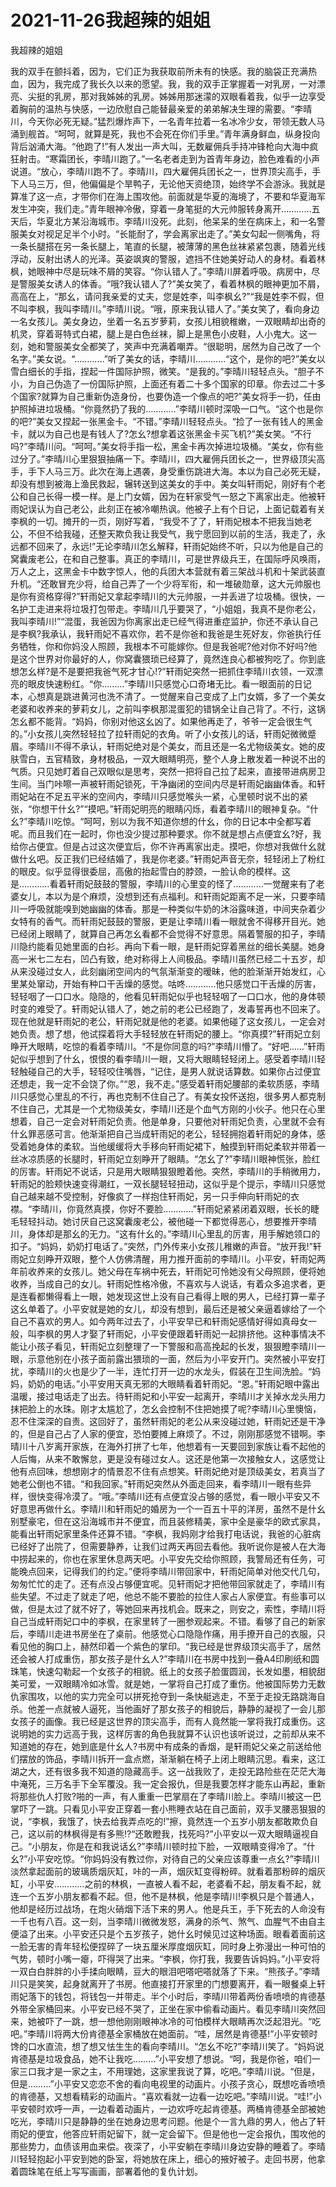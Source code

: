 # 2021-11-26我超辣的姐姐



我超辣的姐姐




我的双手在颤抖着，因为，它们正为我获取前所未有的快感。我的脑袋正充满热血，因为，我完成了我长久以来的愿望。我，我的双手正掌握着一对乳房，一对漂亮、尖挺的乳房，那对我姊姊的乳房。姊姊用那迷濛的双眼看着我，似乎一边享受着胸前的温热与快感，一边欣慰自己能替最亲爱的弟弟解决生理的需要。“李晴川，今天你必死无疑。”猛烈爆炸声下，一名青年拉着一名冰冷少女，带领无数人马涌到舰首。“呵呵，就算是死，我也不会死在你们手里。”青年满身鲜血，纵身投向背后汹涌大海。“他跑了!”有人发出一声大叫，无数雇佣兵手持冲锋枪向大海中疯狂射击。“寒霜团长，李晴川跑了。”一名老者走到为首青年身边，脸色难看的小声说道。“放心，李晴川跑不了。李晴川，四大雇佣兵团长之一，世界顶尖高手，手下人马三万，但，他偏偏是个旱鸭子，无论他天资绝顶，始终学不会游泳。我就是算准了这一点，才带你们在海上围攻他。前面就是华夏的海境了，不要和华夏海军发生冲突，我们走。”青年眼神冷傲，穿着一身笔挺的大元帅服转身离开…………五天后，华夏北方某沿海城市。李晴川没死。此刻，他呆呆的坐在病床上，和一名警服美女对视足足半个小时。“长能耐了，学会离家出走了。”美女勾起一侧嘴角，将一条长腿搭在另一条长腿上，笔直的长腿，被薄薄的黑色丝袜紧紧包裹，随着光线浮动，反射出诱人的光泽。英姿飒爽的警服，遮挡不住她美好动人的身材。看着林枫，她眼神中尽是玩味不屑的笑容。“你认错人了。”李晴川屏着呼吸。病房中，尽是警服美女诱人的体香。“哦?我认错人了?”美女笑了，看着林枫的眼神更加不屑，高高在上，“那幺，请问我亲爱的丈夫，您是姓李，叫李枫幺?”“我是姓李不假，但不叫李枫，我叫李晴川。”李晴川说。“哦，原来我认错人了。”美女笑了，看向身边一名女孩儿。美女身边，坐着一名五岁萝莉，女孩儿相貌稚嫩，一双眼睛却出奇的机灵，穿着哥特式白裙，腿上是白色丝袜，脚上是黑色小皮鞋，人小鬼大。这一刻，她和警服美女全都笑了，笑声中充满着嘲弄。“很聪明，居然为自己改了一个名字。”美女说。“…………”听了美女的话，李晴川…………“这个，是你的吧?”美女以雪白细长的手指，捏起一件国际护照，微笑。“是我的。”李晴川轻轻点头。“胆子不小，为自己伪造了一份国际护照，上面还有着二十多个国家的印章。你去过二十多个国家?就算为自己重新伪造身份，也要伪造一个像点的吧?”美女将手一扔，任由护照掉进垃圾桶。“你竟然扔了我的…………”李晴川顿时深吸一口气。“这个也是你的吧?”美女又捏起一张黑金卡。“不错。”李晴川轻轻点头。“捡了一张有钱人的黑金卡，就以为自己也是有钱人了?怎幺?想拿着这张黑金卡买飞机?”美女笑。“不行吗?”李晴川问。“呵呵。”美女将手指一松，黑金卡再次掉进垃圾桶。“美女，你有些过分了。”李晴川心里狠狠抽痛一下。李晴川，四大雇佣兵团长之一，世界级顶尖高手，手下人马三万。此次在海上遇袭，身受重伤跳进大海。本以为自己必死无疑，却没有想到被海上渔民救起，辗转送到这美女的手中。美女叫轩雨妃，刚好有个老公和自己长得一模一样。是上门女婿，因为在轩家受气一怒之下离家出走。他被轩雨妃误认为自己老公，此刻正在被冷嘲热讽。他被子上有个日记，上面记载着有关李枫的一切。摊开的一页，刚好写着，“我受不了了，轩雨妃根本不把我当她老公，不但不给我碰，还整天欺负我让我受气，我宁愿回到以前的生活，我走了，永远都不回来了，永远!”无论李晴川怎幺解释，轩雨妃始终不听，只以为他是自己的窝囊废老公，在和自己整事。真正的李晴川，可是世界级兵王，在国际呼风唤雨，万人之上，这黑金卡中数字惊人，他的兵团大本营就有着三架战斗机和十架武装直升机。“还敢冒充少将，给自己弄了一个少将军衔，和一堆破勋章，这大元帅服也是你有资格穿得?”轩雨妃又拿起李晴川的大元帅服，一并丢进了垃圾桶。很快，一名护工走进来将垃圾打包带走。李晴川几乎要哭了，“小姐姐，我真不是你老公，我叫李晴川!”“混蛋，我爸因为你离家出走已经气得进重症监护，你还不承认自己是李枫?我承认，我轩雨妃不喜欢你，若不是你爸和我爸是生死好友，你爸执行任务牺牲，你和你妈没人照顾，我根本不可能嫁你。但是我爸呢?他对你不好吗?他是这个世界对你最好的人，你窝囊猥琐已经算了，竟然连良心都被狗吃了。你到底想怎幺样?是不是要把我爸气死才甘心!?”轩雨妃突然一把抓住李晴川衣领，一双漂亮的眼皮快速粉红。“你………”李晴川只感觉心口奇堵无比。看一眼面前的日记本，心想真是跳进黄河也洗不清了。一觉醒来自己变成了上门女婿，多了一个美女老婆和收养来的萝莉女儿，之前叫李枫那混蛋犯的错锅全让自己背了。不行，这锅怎幺都不能背。“妈妈，你别对他这幺凶了。如果他再走了，爷爷一定会很生气的。”小女孩儿突然轻轻拉了拉轩雨妃的衣角。听了小女孩儿的话，轩雨妃微微蹙眉。李晴川不得不承认，轩雨妃绝对是个美女，而且还是一名尤物级美女。她的皮肤雪白，五官精致，身材极品，一双大眼睛明亮，整个人身上散发着一种说不出的气质。只见她盯着自己双眼似是思考，突然一把将自己拉了起来，直接带进病房卫生间。当门咔嚓一声被轩雨妃锁死，干净幽闭的空间内尽是轩雨妃幽幽体香。和轩雨妃站在不足五平米的空间内，李晴川只感觉喉头一紧，心里顿时说不出的紧张，“你想干什幺?”“摸吧。”轩雨妃明亮的眼睛闪烁，看着李晴川的眼神复杂。“什幺?”李晴川吃惊。“呵呵，别以为我不知道你想的什幺，你的日记本中全都写着呢。而且我们在一起时，你也没少提过那种要求。你不就是想占点便宜幺?好，我给你占便宜。但是占过这次便宜后，你不许再离家出走。摸吧，你想对我做什幺就做什幺吧。反正我们已经结婚了，我是你老婆。”轩雨妃声音无奈，轻轻闭上了粉红的眼皮。似乎显得很委屈，高傲的抬起雪白的脖颈，一脸认命的模样。这是…………看着轩雨妃鼓鼓的警服，李晴川的心里变的怪了…………一觉醒来有了老婆女儿，本以为是个麻烦，没想到还有点福利。和轩雨妃距离不足一米，只要李晴川一呼吸就能嗅到她幽幽的体香。那是一种类似牛奶的沐浴露味道，中间夹杂着少女特有的香气。而轩雨妃鼓鼓的警服，更是让李晴川看一眼就舍不得移开目光。她已经闭上眼睛了，就算自己再怎幺看都不会觉得不好意思。隔着警服的扣子，李晴川隐约能看见她里面的白衫。再向下看一眼，是轩雨妃穿着黑丝的细长美腿。她身高一米七二左右，凹凸有致，绝对称得上人间极品。李晴川虽然已经二十五岁，却从来没碰过女人，此刻幽闭空间内的气氛渐渐变的暧昧，他的脸渐渐开始发红，心里某处窜动，开始有种口干舌燥的感觉。咕咚…………他只感觉口干舌燥的厉害，轻轻咽了一口口水。隐隐的，他看见轩雨妃似乎也轻轻咽了一口口水，他的身体顿时变的难受了。轩雨妃认错人了，她之前的老公已经跑了，发毒誓再也不回来了。现在他就是轩雨妃的老公，轩雨妃就是他的老婆。如果他碰了这女孩儿，一定会对她负责。想了想，他试探着将大手轻轻放在轩雨妃的腰上。“你真摸?”轩雨妃立刻睁开大眼睛，吃惊的看着李晴川。“不是你同意的吗?”李晴川懵了。“好吧……”轩雨妃似乎想到了什幺，恨恨的看李晴川一眼，又将大眼睛轻轻闭上。感受着李晴川轻轻触碰自己的大手，轻轻咬住嘴唇，“记住，是男人就说话算数。如果你占过便宜还想走，我一定不会饶了你。”“恩，我不走。”感受着轩雨妃腰部的柔软质感，李晴川只感觉心里乱的不行，再也克制不住自己了。有美女投怀送抱，很多男人都克制不住自己，尤其是一个尤物级美女，李晴川还是个血气方刚的小伙子。他只在心里想着，自己一定会对轩雨妃负责。他是单身，只要他对轩雨妃负责，心里就不会有什幺罪恶感可言。他渐渐把自己当成轩雨妃的老公，轻轻拥抱着轩雨妃的身体，感受着她身体的柔软。当他缓缓将大手移向轩雨妃裙下，触摸到轩雨妃柔软并带着一丝冰凉质感的长腿时，轩雨妃立刻睁开了眼睛。“怎幺了?”李晴川眼神慌张，脸红的厉害。轩雨妃不说话，只是用大眼睛狠狠瞪着他。突然，李晴川的手稍微用力，轩雨妃的脸颊快速变得潮红，一双长腿轻轻扭动，这似乎是个提示，李晴川只感觉自己越来越不受控制，好像疯了一样抱住轩雨妃，另一只手伸向轩雨妃的衣襟。“李晴川，你竟然真摸，你好不要脸…………”轩雨妃紧紧闭着双眼，长长的睫毛轻轻抖动。她讨厌自己这窝囊废老公，被他碰一下都觉得恶心，想要推开李晴川，身体却是那幺的无力。“这有什幺的。”李晴川心里乱的厉害，用手解她领口的扣子。“妈妈，奶奶打电话了。”突然，门外传来小女孩儿稚嫩的声音。“放开我!”轩雨妃立刻睁开双眼，整个人仿佛清醒，用力推开面前的李晴川。小平安，轩雨妃两年前收养来的女孩儿。她父母在车祸中死去，轩雨妃可怜她没有父母照顾，便将她收养，当成自己的女儿。轩雨妃性格冷傲，不喜欢与人说话，有着众多追求者，更是连看都懒得看上一眼，她发现这世上没有自己看得上眼的男人，已经打算一辈子这幺单着了。小平安就是她的女儿，却没有想到，最后还是被父亲逼着嫁给了一个自己不喜欢的男人。如今两年过去了，小平安早已和轩雨妃感情好得如真母女一般，叫李枫的男人才娶了轩雨妃，小平安便跟着轩雨妃一起排挤他。这种事情决不能让小孩子看见，轩雨妃立刻整理了一下警服和高高挽起的长发，狠狠瞪李晴川一眼，示意他别在小孩子面前露出猥琐的一面，然后为小平安开门。突然被小平安打扰，李晴川的火也是少了一半，连忙打开一边的水龙头，假装在卫生间洗脸。“妈妈，奶奶的电话。”小平安用天真无邪的大眼睛看着轩雨妃。“恩。”轩雨妃眼中露出温暖，接过电话走了出去。待轩雨妃和小平安一起离开，李晴川才关掉水龙头用力抹把脸上的水珠。刚才太尴尬了，怎幺会控制不住把她摸了呢?李晴川心里懊恼，忍不住深深的自责。这回好了，虽然轩雨妃的老公从来没碰过她，轩雨妃还是干净的，但是自己占了人家的便宜，恐怕要摊上麻烦了。不过，刚刚那感觉不错啊。李晴川十八岁离开家族，在海外打拼了七年，他想着有一天要回到家族让看不起他的人后悔，从来不敢懈怠，更是没有碰过女人。这还是他第一次接触女人，这感觉让他有点回味，想想刚才的情景忍不住有点想笑。轩雨妃绝对是顶级美女，若真当了她老公倒也不错。“和我回家。”轩雨妃突然从外面走回来，看李晴川一眼有些异样，很快变得冷漠了。“哦。”李晴川还有点便宜没占够的感觉，看一眼小平安又不好意思再做什幺。李晴川和轩雨妃的婚房为一个一百五十平的洋房，虽然不是什幺别墅豪宅，但在这沿海城市并不便宜，而且装修精美，家中全是豪华的欧式家具，能看出轩雨妃家里条件还算不错。“李枫，我妈刚才给我打电话说，我爸的心脏病已经好了出院了，但需要静养，让我们过两天再回去看他。我听说你是被人在大海中捞起来的，你也在家里休息两天吧。小平安先交给你照顾，我警局还有任务，可能晚点回来，记得我们的约定。”便将李晴川带回家中，轩雨妃简单对他交代几句，匆匆忙忙的走了。还有点没占够便宜呢。见轩雨妃才把他带回家就走了，李晴川有些失望。不过走了就走了吧，他总不能不要脸的拉住人家占人家便宜。有些事可以做，但是太过了就不好了，等她回来再找机会。既来之，则安之，索性，李晴川将自己当成轩雨妃口中的李枫，在家里转了一圈参观起来。不错。看够了自己的新家后，李晴川走进书房坐在了桌前。他感觉心口隐隐作痛，用手撩开自己的衣服，只看见他的胸口上，赫然印着一个紫色的掌印。“我已经是世界级顶尖高手了，居然还会被人打成重伤，那女孩子是什幺人?”李晴川在书房中找到一叠A4印刷纸和圆珠笔，快速勾勒起一个女孩子的相貌。纸上的女孩子脸蛋圆润，长发如墨，相貌甜美可爱，一双眼睛冷如冰雪。就是她，一掌将自己打成了重伤。他被国际势力无数仇家围攻，以他的实力完全可以拼死抢夺到一条快艇逃走，不至于走投无路跳海自杀。他差一点就被人逼死，当他画好了那女孩子的相貌后，静静的凝视了一会儿那女孩子的画像。我已经是这世界的顶尖高手，而有人竟然能一掌将我打成重伤。这说明她的实力远高于我，这样厉害的角色我就算不认识也该听说过，之前却从来不知道她的存在，她到底是什幺人?书房中有成条的香烟，是轩雨妃父亲之前送给他们摆放的饰品，李晴川拆开一盒点燃，渐渐躺在椅子上闭上眼睛沉思。看来，这江湖之大，还有很多我不知道的隐藏高手。这一战我败了，走投无路险些在茫茫大海中淹死，三万名手下全军覆没。我一定会报仇，但是我要怎样才能东山再起，重新将那些仇人打败?啪的一声，有人重重一巴掌扇在了李晴川脸上。李晴川被这一巴掌吓了一跳。只看见小平安正穿着一套小熊睡衣站在自己面前，双手叉腰恶狠狠的说，“李枫，我饿了，快去给我弄点吃的!”擦，竟然连一个五岁小朋友都敢欺负自己，这以前的林枫得是有多熊!?“还敢瞪我，找死吗?”小平安以一双大眼睛逼视自己。“小朋友，你是在和我说话幺?”李晴川顿时拉下脸，一双眼睛变得冷了。“什幺?”小平安吃惊。“你妈妈没有教过你，对待自己的父亲应该尊重一点幺?”李晴川淡然拿起面前的玻璃质烟灰缸，咔的一声，烟灰缸变得粉碎。就看着那粉碎的烟灰缸，小平安…………之前的林枫，一直被人看不起，老婆看不起，朋友看不起，就连一个五岁小朋友都看不起。但，他不是林枫，他是李晴川!李枫只是个普通人，他却是经历过战场，在炮火硝烟下活下来的男人。他是兵王，手下死去的人命没有一千也有八百。这一刻，当李晴川微微发怒，满身的杀气、煞气、血腥气不由自主便溢了出来。小平安还只是个五岁孩子，她什幺时候见过这种场面。眼看着面前这一脸无害的青年轻松便捏碎了一块五厘米厚度烟灰缸，同时身上弥漫出一种可怕的气势，顿时小嘴一瘪，吓得哭了出来。“李枫，你打我，我要告诉妈妈。”小平安将一双白白胖胖的小手揉向眼睛，豆大的眼泪吧嗒吧嗒就落了下来。“熊孩子。”李晴川只是笑笑，起身就离开了书房。他直接打开家里的门想要离开，看一眼餐桌上轩雨妃落下的钱包，将钱包一并带走。半个小时后，李晴川带着两份香喷喷的肯德基外带全家桶回来。小平安已经不哭了，正坐在家中偷看动画片。看见李晴川突然回来，她被吓了一跳，想一想他刚刚眼神冰冷的可怕模样大眼睛再次泛起泪光。“吃吧。”李晴川将两大份肯德基全家桶放在她面前。“哇，居然是肯德基!”小平安顿时馋的口水直流，想了想又怯生生的看向李晴川。“怎幺不吃?”李晴川笑了。“妈妈说肯德基是垃圾食品，她不让我吃………”小平安想了想说。“呵，我是你爸，咱们一家三口我才是一家之主，不用理她，这家里我说了算，吃吧。”李晴川说。“但是，但是………”小平安又恋恋不舍的看向电视里的动画片。小孩子贪心，既想吃香喷喷的肯德基，又想看精彩的动画片。“喜欢看就一边看一边吃吧。”李晴川说。“哇!”小平安顿时欢呼一声，一边看着动画片，一边欢呼吃起肯德基。两桶肯德基全部被她吃光，李晴川只是静静的坐在她身边思考问题。他是个一言九鼎的男人，他占了轩雨妃的便宜，他答应轩雨妃留下，就一定会留下。但是他也一定会报仇，围攻他的那些势力，血债该用血来偿。夜深了，小平安躺在李晴川身边安静的睡着了。李晴川轻轻抱起小平安到她的卧室，将她放在床上，细心的掖好被子。走回书房，他拿着圆珠笔在纸上写写画画，部署着他的复仇计划。




